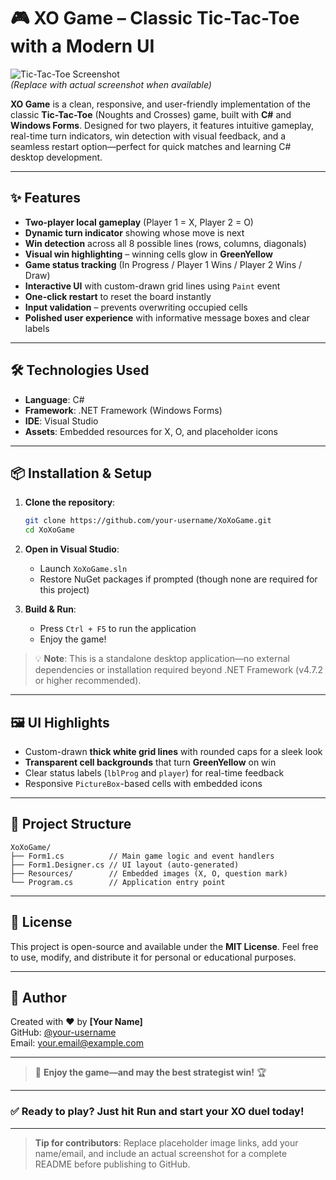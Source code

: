 # 🎮 XO Game – Classic Tic-Tac-Toe with a Modern UI

![Tic-Tac-Toe Screenshot](https://via.placeholder.com/600x400?text=XO+Game+Screenshot)  
*(Replace with actual screenshot when available)*

**XO Game** is a clean, responsive, and user-friendly implementation of the classic **Tic-Tac-Toe** (Noughts and Crosses) game, built with **C#** and **Windows Forms**. Designed for two players, it features intuitive gameplay, real-time turn indicators, win detection with visual feedback, and a seamless restart option—perfect for quick matches and learning C# desktop development.

---

## ✨ Features

- **Two-player local gameplay** (Player 1 = X, Player 2 = O)
- **Dynamic turn indicator** showing whose move is next
- **Win detection** across all 8 possible lines (rows, columns, diagonals)
- **Visual win highlighting** – winning cells glow in **GreenYellow**
- **Game status tracking** (In Progress / Player 1 Wins / Player 2 Wins / Draw)
- **Interactive UI** with custom-drawn grid lines using `Paint` event
- **One-click restart** to reset the board instantly
- **Input validation** – prevents overwriting occupied cells
- **Polished user experience** with informative message boxes and clear labels

---

## 🛠️ Technologies Used

- **Language**: C#
- **Framework**: .NET Framework (Windows Forms)
- **IDE**: Visual Studio
- **Assets**: Embedded resources for X, O, and placeholder icons

---

## 📦 Installation & Setup

1. **Clone the repository**:
   ```bash
   git clone https://github.com/your-username/XoXoGame.git
   cd XoXoGame
   ```

2. **Open in Visual Studio**:
   - Launch `XoXoGame.sln`
   - Restore NuGet packages if prompted (though none are required for this project)

3. **Build & Run**:
   - Press `Ctrl + F5` to run the application
   - Enjoy the game!

> 💡 **Note**: This is a standalone desktop application—no external dependencies or installation required beyond .NET Framework (v4.7.2 or higher recommended).

---

## 🖼️ UI Highlights

- Custom-drawn **thick white grid lines** with rounded caps for a sleek look
- **Transparent cell backgrounds** that turn **GreenYellow** on win
- Clear status labels (`lblProg` and `player`) for real-time feedback
- Responsive `PictureBox`-based cells with embedded icons

---

## 📁 Project Structure

```
XoXoGame/
├── Form1.cs          // Main game logic and event handlers
├── Form1.Designer.cs // UI layout (auto-generated)
├── Resources/        // Embedded images (X, O, question mark)
└── Program.cs        // Application entry point
```

---

## 📝 License

This project is open-source and available under the **MIT License**. Feel free to use, modify, and distribute it for personal or educational purposes.

---

## 🙌 Author

Created with ❤️ by **[Your Name]**  
GitHub: [@your-username](https://github.com/your-username)  
Email: your.email@example.com

---

> 💬 **Enjoy the game—and may the best strategist win!** 🏆

---

### ✅ Ready to play? Just hit **Run** and start your XO duel today!

---

> **Tip for contributors**: Replace placeholder image links, add your name/email, and include an actual screenshot for a complete README before publishing to GitHub.
